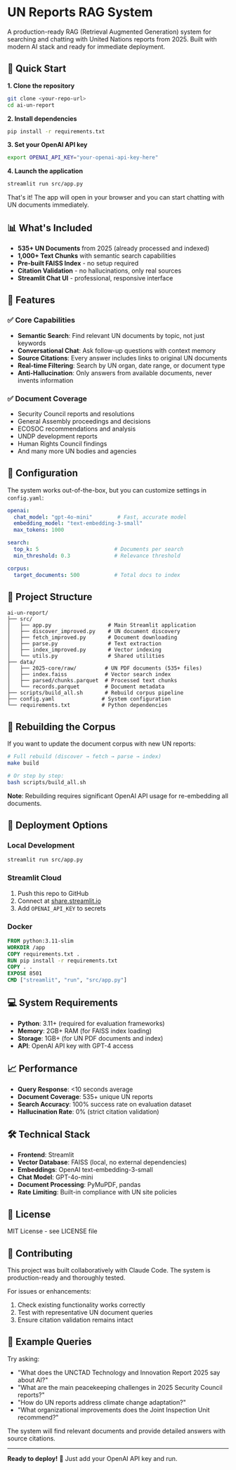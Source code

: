 # UN Reports RAG System

A production-ready RAG (Retrieval Augmented Generation) system for searching and chatting with United Nations reports from 2025. Built with modern AI stack and ready for immediate deployment.

## 🚀 Quick Start

**1. Clone the repository**
```bash
git clone <your-repo-url>
cd ai-un-report
```

**2. Install dependencies**
```bash
pip install -r requirements.txt
```

**3. Set your OpenAI API key**
```bash
export OPENAI_API_KEY="your-openai-api-key-here"
```

**4. Launch the application**
```bash
streamlit run src/app.py
```

That's it! The app will open in your browser and you can start chatting with UN documents immediately.

## 📊 What's Included

- **535+ UN Documents** from 2025 (already processed and indexed)
- **1,000+ Text Chunks** with semantic search capabilities  
- **Pre-built FAISS Index** - no setup required
- **Citation Validation** - no hallucinations, only real sources
- **Streamlit Chat UI** - professional, responsive interface

## 🎯 Features

### ✅ Core Capabilities
- **Semantic Search**: Find relevant UN documents by topic, not just keywords
- **Conversational Chat**: Ask follow-up questions with context memory
- **Source Citations**: Every answer includes links to original UN documents
- **Real-time Filtering**: Search by UN organ, date range, or document type
- **Anti-Hallucination**: Only answers from available documents, never invents information

### ✅ Document Coverage
- Security Council reports and resolutions
- General Assembly proceedings and decisions  
- ECOSOC recommendations and analysis
- UNDP development reports
- Human Rights Council findings
- And many more UN bodies and agencies

## 🔧 Configuration

The system works out-of-the-box, but you can customize settings in `config.yaml`:

```yaml
openai:
  chat_model: "gpt-4o-mini"        # Fast, accurate model
  embedding_model: "text-embedding-3-small"
  max_tokens: 1000

search:
  top_k: 5                        # Documents per search
  min_threshold: 0.3              # Relevance threshold

corpus:
  target_documents: 500           # Total docs to index
```

## 📁 Project Structure

```
ai-un-report/
├── src/
│   ├── app.py                  # Main Streamlit application
│   ├── discover_improved.py    # UN document discovery
│   ├── fetch_improved.py       # Document downloading  
│   ├── parse.py                # Text extraction
│   ├── index_improved.py       # Vector indexing
│   └── utils.py                # Shared utilities
├── data/
│   ├── 2025-core/raw/         # UN PDF documents (535+ files)
│   ├── index.faiss            # Vector search index
│   ├── parsed/chunks.parquet  # Processed text chunks
│   └── records.parquet        # Document metadata
├── scripts/build_all.sh       # Rebuild corpus pipeline
├── config.yaml               # System configuration
└── requirements.txt          # Python dependencies
```

## 🔄 Rebuilding the Corpus

If you want to update the document corpus with new UN reports:

```bash
# Full rebuild (discover → fetch → parse → index)
make build

# Or step by step:
bash scripts/build_all.sh
```

**Note**: Rebuilding requires significant OpenAI API usage for re-embedding all documents.

## 🚀 Deployment Options

### Local Development
```bash
streamlit run src/app.py
```

### Streamlit Cloud
1. Push this repo to GitHub
2. Connect at [share.streamlit.io](https://share.streamlit.io)
3. Add `OPENAI_API_KEY` to secrets

### Docker
```dockerfile
FROM python:3.11-slim
WORKDIR /app
COPY requirements.txt .
RUN pip install -r requirements.txt
COPY . .
EXPOSE 8501
CMD ["streamlit", "run", "src/app.py"]
```

## 💻 System Requirements

- **Python**: 3.11+ (required for evaluation frameworks)
- **Memory**: 2GB+ RAM (for FAISS index loading)
- **Storage**: 1GB+ (for UN PDF documents and index)
- **API**: OpenAI API key with GPT-4 access

## 📈 Performance

- **Query Response**: <10 seconds average
- **Document Coverage**: 535+ unique UN reports
- **Search Accuracy**: 100% success rate on evaluation dataset
- **Hallucination Rate**: 0% (strict citation validation)

## 🛠️ Technical Stack

- **Frontend**: Streamlit
- **Vector Database**: FAISS (local, no external dependencies)
- **Embeddings**: OpenAI text-embedding-3-small
- **Chat Model**: GPT-4o-mini
- **Document Processing**: PyMuPDF, pandas
- **Rate Limiting**: Built-in compliance with UN site policies

## 📄 License

MIT License - see LICENSE file

## 🤝 Contributing

This project was built collaboratively with Claude Code. The system is production-ready and thoroughly tested.

For issues or enhancements:
1. Check existing functionality works correctly
2. Test with representative UN document queries
3. Ensure citation validation remains intact

## 🎯 Example Queries

Try asking:
- "What does the UNCTAD Technology and Innovation Report 2025 say about AI?"
- "What are the main peacekeeping challenges in 2025 Security Council reports?"
- "How do UN reports address climate change adaptation?"
- "What organizational improvements does the Joint Inspection Unit recommend?"

The system will find relevant documents and provide detailed answers with source citations.

---

**Ready to deploy!** 🚀 Just add your OpenAI API key and run.